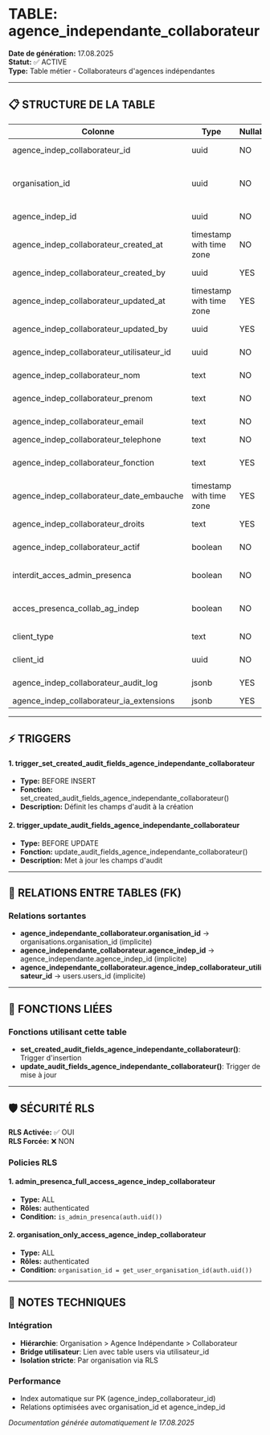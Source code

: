 # TABLE: agence_independante_collaborateur

**Date de génération:** 17.08.2025  
**Statut:** ✅ ACTIVE  
**Type:** Table métier - Collaborateurs d'agences indépendantes

---

## 📋 STRUCTURE DE LA TABLE

| Colonne | Type | Nullable | Défaut | Description |
|---------|------|----------|--------|-------------|
| agence_indep_collaborateur_id | uuid | NO | gen_random_uuid() | 🔑 Identifiant unique |
| organisation_id | uuid | NO | - | 🔗 Organisation de rattachement |
| agence_indep_id | uuid | NO | - | 🔗 Agence de rattachement |
| agence_indep_collaborateur_created_at | timestamp with time zone | NO | now() | Date de création |
| agence_indep_collaborateur_created_by | uuid | YES | - | Créé par (utilisateur) |
| agence_indep_collaborateur_updated_at | timestamp with time zone | YES | now() | Date de modification |
| agence_indep_collaborateur_updated_by | uuid | YES | - | Modifié par (utilisateur) |
| agence_indep_collaborateur_utilisateur_id | uuid | NO | - | 🔗 Référence utilisateur |
| agence_indep_collaborateur_nom | text | NO | - | Nom du collaborateur |
| agence_indep_collaborateur_prenom | text | NO | - | Prénom du collaborateur |
| agence_indep_collaborateur_email | text | NO | - | Email professionnel |
| agence_indep_collaborateur_telephone | text | NO | - | Téléphone |
| agence_indep_collaborateur_fonction | text | YES | - | Fonction dans l'agence |
| agence_indep_collaborateur_date_embauche | timestamp with time zone | YES | now() | Date d'embauche |
| agence_indep_collaborateur_droits | text | YES | - | Droits et permissions |
| agence_indep_collaborateur_actif | boolean | NO | true | Statut actif/inactif |
| interdit_acces_admin_presenca | boolean | NO | false | Restriction admin PRESENCA |
| acces_presenca_collab_ag_indep | boolean | NO | true | Accès plateforme PRESENCA |
| client_type | text | NO | 'agence_independante' | Type de client |
| client_id | uuid | NO | gen_random_uuid() | ID client générique |
| agence_indep_collaborateur_audit_log | jsonb | YES | - | Journal d'audit |
| agence_indep_collaborateur_ia_extensions | jsonb | YES | - | Extensions IA |

---

## ⚡ TRIGGERS

#### 1. trigger_set_created_audit_fields_agence_independante_collaborateur
- **Type:** BEFORE INSERT
- **Fonction:** set_created_audit_fields_agence_independante_collaborateur()
- **Description:** Définit les champs d'audit à la création

#### 2. trigger_update_audit_fields_agence_independante_collaborateur
- **Type:** BEFORE UPDATE
- **Fonction:** update_audit_fields_agence_independante_collaborateur()
- **Description:** Met à jour les champs d'audit

---

## 🔗 RELATIONS ENTRE TABLES (FK)

### Relations sortantes
- **agence_independante_collaborateur.organisation_id** → organisations.organisation_id (implicite)
- **agence_independante_collaborateur.agence_indep_id** → agence_independante.agence_indep_id (implicite)
- **agence_independante_collaborateur.agence_indep_collaborateur_utilisateur_id** → users.users_id (implicite)

---

## 🔧 FONCTIONS LIÉES

### Fonctions utilisant cette table
- **set_created_audit_fields_agence_independante_collaborateur()**: Trigger d'insertion
- **update_audit_fields_agence_independante_collaborateur()**: Trigger de mise à jour

---

## 🛡️ SÉCURITÉ RLS

**RLS Activée:** ✅ OUI  
**RLS Forcée:** ❌ NON

### Policies RLS

#### 1. admin_presenca_full_access_agence_indep_collaborateur
- **Type:** ALL
- **Rôles:** authenticated
- **Condition:** `is_admin_presenca(auth.uid())`

#### 2. organisation_only_access_agence_indep_collaborateur
- **Type:** ALL
- **Rôles:** authenticated
- **Condition:** `organisation_id = get_user_organisation_id(auth.uid())`

---

## 🎯 NOTES TECHNIQUES

### Intégration
- **Hiérarchie**: Organisation > Agence Indépendante > Collaborateur
- **Bridge utilisateur**: Lien avec table users via utilisateur_id
- **Isolation stricte**: Par organisation via RLS

### Performance
- Index automatique sur PK (agence_indep_collaborateur_id)
- Relations optimisées avec organisation_id et agence_indep_id

*Documentation générée automatiquement le 17.08.2025*